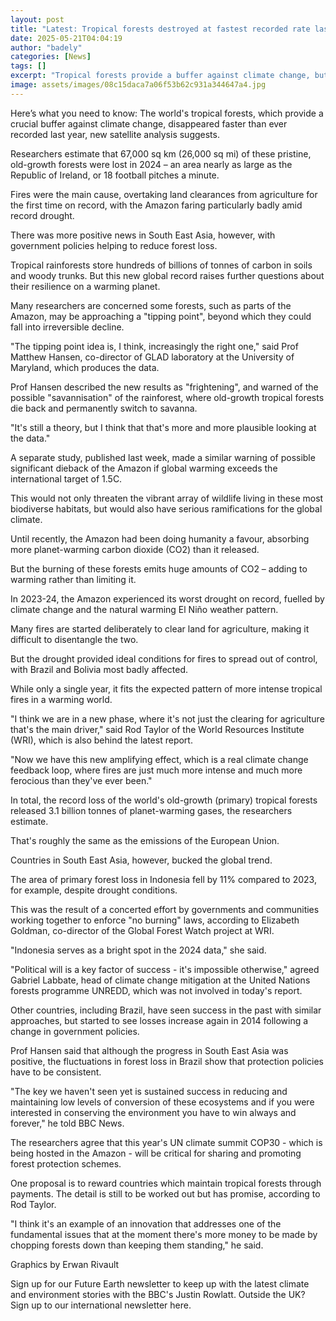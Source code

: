 ```yaml
---
layout: post
title: "Latest: Tropical forests destroyed at fastest recorded rate last year"
date: 2025-05-21T04:04:19
author: "badely"
categories: [News]
tags: []
excerpt: "Tropical forests provide a buffer against climate change, but disappeared faster than ever recorded last year."
image: assets/images/08c15daca7a06f53b62c931a344647a4.jpg
---
```


Here’s what you need to know: The world's tropical forests, which provide a crucial buffer against climate change, disappeared faster than ever recorded last year, new satellite analysis suggests.

Researchers estimate that 67,000 sq km (26,000 sq mi) of these pristine, old-growth forests were lost in 2024 – an area nearly as large as the Republic of Ireland, or 18 football pitches a minute.

Fires were the main cause, overtaking land clearances from agriculture for the first time on record, with the Amazon faring particularly badly amid record drought.

There was more positive news in South East Asia, however, with government policies helping to reduce forest loss.

Tropical rainforests store hundreds of billions of tonnes of carbon in soils and woody trunks. But this new global record raises further questions about their resilience on a warming planet.

Many researchers are concerned some forests, such as parts of the Amazon, may be approaching a "tipping point", beyond which they could fall into irreversible decline.

"The tipping point idea is, I think, increasingly the right one," said Prof Matthew Hansen, co-director of GLAD laboratory at the University of Maryland, which produces the data.

Prof Hansen described the new results as "frightening", and warned of the possible "savannisation" of the rainforest, where old-growth tropical forests die back and permanently switch to savanna.

"It's still a theory, but I think that that's more and more plausible looking at the data."

A separate study, published last week, made a similar warning of possible significant dieback of the Amazon if global warming exceeds the international target of 1.5C.

This would not only threaten the vibrant array of wildlife living in these most biodiverse habitats, but would also have serious ramifications for the global climate.

Until recently, the Amazon had been doing humanity a favour, absorbing more planet-warming carbon dioxide (CO2) than it released.

But the burning of these forests emits huge amounts of CO2 – adding to warming rather than limiting it.

In 2023-24, the Amazon experienced its worst drought on record, fuelled by climate change and the natural warming El Niño weather pattern.

Many fires are started deliberately to clear land for agriculture, making it difficult to disentangle the two.

But the drought provided ideal conditions for fires to spread out of control, with Brazil and Bolivia most badly affected.

While only a single year, it fits the expected pattern of more intense tropical fires in a warming world.

"I think we are in a new phase, where it's not just the clearing for agriculture that's the main driver," said Rod Taylor of the World Resources Institute (WRI), which is also behind the latest report.

"Now we have this new amplifying effect, which is a real climate change feedback loop, where fires are just much more intense and much more ferocious than they've ever been."

In total, the record loss of the world's old-growth (primary) tropical forests released 3.1 billion tonnes of planet-warming gases, the researchers estimate.

That's roughly the same as the emissions of the European Union.

Countries in South East Asia, however, bucked the global trend.

The area of primary forest loss in Indonesia fell by 11% compared to 2023, for example, despite drought conditions.

This was the result of a concerted effort by governments and communities working together to enforce "no burning" laws, according to Elizabeth Goldman, co-director of the Global Forest Watch project at WRI.

"Indonesia serves as a bright spot in the 2024 data," she said.

"Political will is a key factor of success - it's impossible otherwise," agreed Gabriel Labbate, head of climate change mitigation at the United Nations forests programme UNREDD, which was not involved in today's report.

Other countries, including Brazil, have seen success in the past with similar approaches, but started to see losses increase again in 2014 following a change in government policies.

Prof Hansen said that although the progress in South East Asia was positive, the fluctuations in forest loss in Brazil show that protection policies have to be consistent.

"The key we haven't seen yet is sustained success in reducing and maintaining low levels of conversion of these ecosystems and if you were interested in conserving the environment you have to win always and forever," he told BBC News.

The researchers agree that this year's UN climate summit COP30 - which is being hosted in the Amazon - will be critical for sharing and promoting forest protection schemes.

One proposal is to reward countries which maintain tropical forests through payments. The detail is still to be worked out but has promise, according to Rod Taylor.

"I think it's an example of an innovation that addresses one of the fundamental issues that at the moment there's more money to be made by chopping forests down than keeping them standing," he said.

Graphics by Erwan Rivault

Sign up for our Future Earth newsletter to keep up with the latest climate and environment stories with the BBC's Justin Rowlatt. Outside the UK? Sign up to our international newsletter here.

